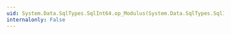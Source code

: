 ```yaml
---
uid: System.Data.SqlTypes.SqlInt64.op_Modulus(System.Data.SqlTypes.SqlInt64,System.Data.SqlTypes.SqlInt64)
internalonly: False
---
```

